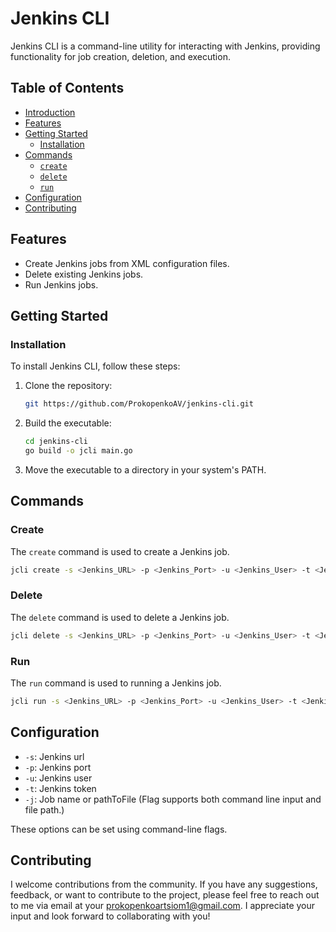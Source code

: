 # Jenkins CLI

Jenkins CLI is a command-line utility for interacting with Jenkins, providing functionality for job creation, deletion, and execution.

## Table of Contents

- [Introduction](#jenkins-cli)
- [Features](#features)
- [Getting Started](#getting-started)
  - [Installation](#installation)
- [Commands](#commands)
  - [`create`](#create)
  - [`delete`](#delete)
  - [`run`](#run)
- [Configuration](#configuration)
- [Contributing](#contributing)

## Features

- Create Jenkins jobs from XML configuration files.
- Delete existing Jenkins jobs.
- Run Jenkins jobs.

## Getting Started

### Installation

To install Jenkins CLI, follow these steps:

1. Clone the repository:

    ```sh
    git https://github.com/ProkopenkoAV/jenkins-cli.git
    ```

2. Build the executable:

    ```sh
    cd jenkins-cli
    go build -o jcli main.go
    ```

3. Move the executable to a directory in your system's PATH.

## Commands

### Create

The `create` command is used to create a Jenkins job.

```sh
jcli create -s <Jenkins_URL> -p <Jenkins_Port> -u <Jenkins_User> -t <Jenkins_Token> -j <Job_Name> -f <XML_File_Path>
```

### Delete

The `delete` command is used to delete a Jenkins job.

```sh
jcli delete -s <Jenkins_URL> -p <Jenkins_Port> -u <Jenkins_User> -t <Jenkins_Token> -j <Job_Name>
```

### Run

The `run` command is used to running a Jenkins job.

```sh
jcli run -s <Jenkins_URL> -p <Jenkins_Port> -u <Jenkins_User> -t <Jenkins_Token> -j <Job_Name>
```

## Configuration

- `-s`: Jenkins url
- `-p`: Jenkins port
- `-u`: Jenkins user
- `-t`: Jenkins token
- `-j`: Job name or pathToFile (Flag supports both command line input and file path.)

These options can be set using command-line flags.

## Contributing

I welcome contributions from the community. If you have any suggestions, feedback, or want to contribute to the project, please feel free to reach out to me via email at your prokopenkoartsiom1@gmail.com. I appreciate your input and look forward to collaborating with you!